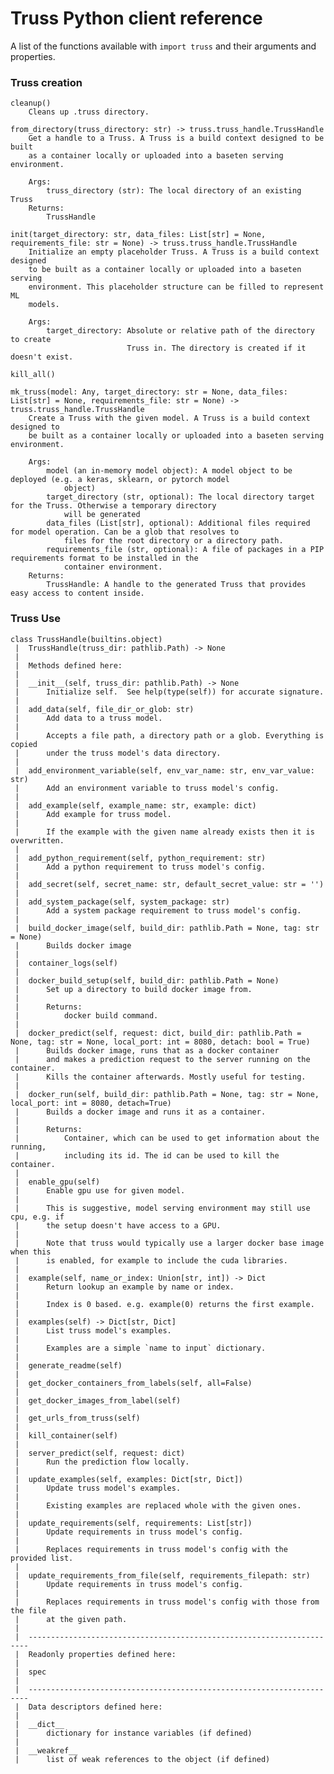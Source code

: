 # Truss Python client reference

A list of the functions available with `import truss` and their arguments and properties.

### Truss creation

    cleanup()
        Cleans up .truss directory.

    from_directory(truss_directory: str) -> truss.truss_handle.TrussHandle
        Get a handle to a Truss. A Truss is a build context designed to be built
        as a container locally or uploaded into a baseten serving environment.

        Args:
            truss_directory (str): The local directory of an existing Truss
        Returns:
            TrussHandle

    init(target_directory: str, data_files: List[str] = None, requirements_file: str = None) -> truss.truss_handle.TrussHandle
        Initialize an empty placeholder Truss. A Truss is a build context designed
        to be built as a container locally or uploaded into a baseten serving
        environment. This placeholder structure can be filled to represent ML
        models.

        Args:
            target_directory: Absolute or relative path of the directory to create
                              Truss in. The directory is created if it doesn't exist.

    kill_all()

    mk_truss(model: Any, target_directory: str = None, data_files: List[str] = None, requirements_file: str = None) -> truss.truss_handle.TrussHandle
        Create a Truss with the given model. A Truss is a build context designed to
        be built as a container locally or uploaded into a baseten serving environment.

        Args:
            model (an in-memory model object): A model object to be deployed (e.g. a keras, sklearn, or pytorch model
                object)
            target_directory (str, optional): The local directory target for the Truss. Otherwise a temporary directory
                will be generated
            data_files (List[str], optional): Additional files required for model operation. Can be a glob that resolves to
                files for the root directory or a directory path.
            requirements_file (str, optional): A file of packages in a PIP requirements format to be installed in the
                container environment.
        Returns:
            TrussHandle: A handle to the generated Truss that provides easy access to content inside.

### Truss Use

    class TrussHandle(builtins.object)
     |  TrussHandle(truss_dir: pathlib.Path) -> None
     |
     |  Methods defined here:
     |
     |  __init__(self, truss_dir: pathlib.Path) -> None
     |      Initialize self.  See help(type(self)) for accurate signature.
     |
     |  add_data(self, file_dir_or_glob: str)
     |      Add data to a truss model.
     |
     |      Accepts a file path, a directory path or a glob. Everything is copied
     |      under the truss model's data directory.
     |
     |  add_environment_variable(self, env_var_name: str, env_var_value: str)
     |      Add an environment variable to truss model's config.
     |
     |  add_example(self, example_name: str, example: dict)
     |      Add example for truss model.
     |
     |      If the example with the given name already exists then it is overwritten.
     |
     |  add_python_requirement(self, python_requirement: str)
     |      Add a python requirement to truss model's config.
     |
     |  add_secret(self, secret_name: str, default_secret_value: str = '')
     |
     |  add_system_package(self, system_package: str)
     |      Add a system package requirement to truss model's config.
     |
     |  build_docker_image(self, build_dir: pathlib.Path = None, tag: str = None)
     |      Builds docker image
     |
     |  container_logs(self)
     |
     |  docker_build_setup(self, build_dir: pathlib.Path = None)
     |      Set up a directory to build docker image from.
     |
     |      Returns:
     |          docker build command.
     |
     |  docker_predict(self, request: dict, build_dir: pathlib.Path = None, tag: str = None, local_port: int = 8080, detach: bool = True)
     |      Builds docker image, runs that as a docker container
     |      and makes a prediction request to the server running on the container.
     |      Kills the container afterwards. Mostly useful for testing.
     |
     |  docker_run(self, build_dir: pathlib.Path = None, tag: str = None, local_port: int = 8080, detach=True)
     |      Builds a docker image and runs it as a container.
     |
     |      Returns:
     |          Container, which can be used to get information about the running,
     |          including its id. The id can be used to kill the container.
     |
     |  enable_gpu(self)
     |      Enable gpu use for given model.
     |
     |      This is suggestive, model serving environment may still use cpu, e.g. if
     |      the setup doesn't have access to a GPU.
     |
     |      Note that truss would typically use a larger docker base image when this
     |      is enabled, for example to include the cuda libraries.
     |
     |  example(self, name_or_index: Union[str, int]) -> Dict
     |      Return lookup an example by name or index.
     |
     |      Index is 0 based. e.g. example(0) returns the first example.
     |
     |  examples(self) -> Dict[str, Dict]
     |      List truss model's examples.
     |
     |      Examples are a simple `name to input` dictionary.
     |
     |  generate_readme(self)
     |
     |  get_docker_containers_from_labels(self, all=False)
     |
     |  get_docker_images_from_label(self)
     |
     |  get_urls_from_truss(self)
     |
     |  kill_container(self)
     |
     |  server_predict(self, request: dict)
     |      Run the prediction flow locally.
     |
     |  update_examples(self, examples: Dict[str, Dict])
     |      Update truss model's examples.
     |
     |      Existing examples are replaced whole with the given ones.
     |
     |  update_requirements(self, requirements: List[str])
     |      Update requirements in truss model's config.
     |
     |      Replaces requirements in truss model's config with the provided list.
     |
     |  update_requirements_from_file(self, requirements_filepath: str)
     |      Update requirements in truss model's config.
     |
     |      Replaces requirements in truss model's config with those from the file
     |      at the given path.
     |
     |  ----------------------------------------------------------------------
     |  Readonly properties defined here:
     |
     |  spec
     |
     |  ----------------------------------------------------------------------
     |  Data descriptors defined here:
     |
     |  __dict__
     |      dictionary for instance variables (if defined)
     |
     |  __weakref__
     |      list of weak references to the object (if defined)
